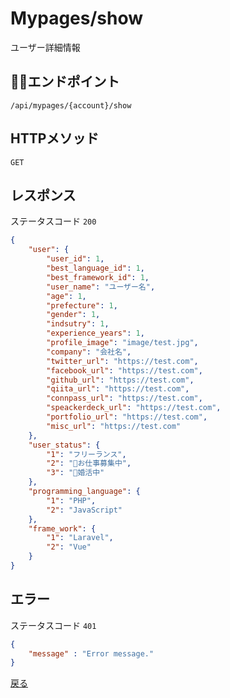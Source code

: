 # Mypages/show

ユーザー詳細情報

## エンドポイント

`/api/mypages/{account}/show`

## HTTPメソッド

`GET`


## レスポンス

ステータスコード `200`

```json
{
    "user": {
        "user_id": 1,
        "best_language_id": 1,
        "best_framework_id": 1,
        "user_name": "ユーザー名",
        "age": 1,
        "prefecture": 1,
        "gender": 1,
        "indsutry": 1,
        "experience_years": 1,
        "profile_image": "image/test.jpg",
        "company": "会社名",
        "twitter_url": "https://test.com",
        "facebook_url": "https://test.com",
        "github_url": "https://test.com",
        "qiita_url": "https://test.com",
        "connpass_url": "https://test.com",
        "speackerdeck_url": "https://test.com",
        "portfolio_url": "https://test.com",
        "misc_url": "https://test.com"
    },
    "user_status": {
        "1": "フリーランス",
        "2": "お仕事募集中",
        "3": "婚活中"
    },
    "programming_language": {
        "1": "PHP",
        "2": "JavaScript"  
    },
    "frame_work": {
        "1": "Laravel",
        "2": "Vue"  
    }
}
```

## エラー

ステータスコード `401`

```json
{
    "message" : "Error message."
}
```

[戻る](../index.md)